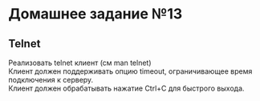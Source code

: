 # Домашнее задание №13
## Telnet

Реализовать telnet клиент (см man telnet)  
Клиент должен поддерживать опцию timeout, ограничивающее время подключения к серверу.  
Клиент должен обрабатывать нажатие Ctrl+C для быстрого выхода.